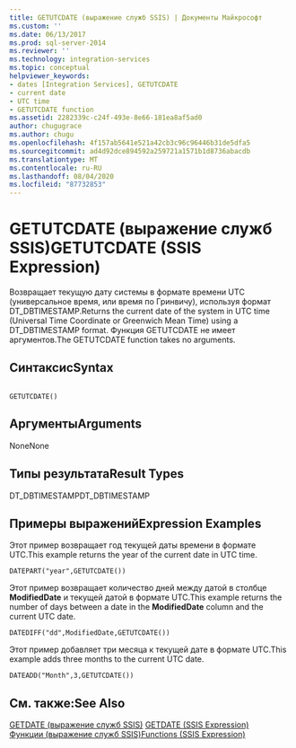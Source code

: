 ```yaml
---
title: GETUTCDATE (выражение служб SSIS) | Документы Майкрософт
ms.custom: ''
ms.date: 06/13/2017
ms.prod: sql-server-2014
ms.reviewer: ''
ms.technology: integration-services
ms.topic: conceptual
helpviewer_keywords:
- dates [Integration Services], GETUTCDATE
- current date
- UTC time
- GETUTCDATE function
ms.assetid: 2282339c-c24f-493e-8e66-181ea8af5ad0
author: chugugrace
ms.author: chugu
ms.openlocfilehash: 4f157ab5641e521a42cb3c96c96446b31de5dfa5
ms.sourcegitcommit: ad4d92dce894592a259721a1571b1d8736abacdb
ms.translationtype: MT
ms.contentlocale: ru-RU
ms.lasthandoff: 08/04/2020
ms.locfileid: "87732853"
---
```

# <a name="getutcdate-ssis-expression"></a><span data-ttu-id="154cb-102">GETUTCDATE (выражение служб SSIS)</span><span class="sxs-lookup"><span data-stu-id="154cb-102">GETUTCDATE (SSIS Expression)</span></span>
  <span data-ttu-id="154cb-103">Возвращает текущую дату системы в формате времени UTC (универсальное время, или время по Гринвичу), используя формат DT_DBTIMESTAMP.</span><span class="sxs-lookup"><span data-stu-id="154cb-103">Returns the current date of the system in UTC time (Universal Time Coordinate or Greenwich Mean Time) using a DT_DBTIMESTAMP format.</span></span> <span data-ttu-id="154cb-104">Функция GETUTCDATE не имеет аргументов.</span><span class="sxs-lookup"><span data-stu-id="154cb-104">The GETUTCDATE function takes no arguments.</span></span>  
  
## <a name="syntax"></a><span data-ttu-id="154cb-105">Синтаксис</span><span class="sxs-lookup"><span data-stu-id="154cb-105">Syntax</span></span>  
  
```  
  
GETUTCDATE()  
```  
  
## <a name="arguments"></a><span data-ttu-id="154cb-106">Аргументы</span><span class="sxs-lookup"><span data-stu-id="154cb-106">Arguments</span></span>  
 <span data-ttu-id="154cb-107">None</span><span class="sxs-lookup"><span data-stu-id="154cb-107">None</span></span>  
  
## <a name="result-types"></a><span data-ttu-id="154cb-108">Типы результата</span><span class="sxs-lookup"><span data-stu-id="154cb-108">Result Types</span></span>  
 <span data-ttu-id="154cb-109">DT_DBTIMESTAMP</span><span class="sxs-lookup"><span data-stu-id="154cb-109">DT_DBTIMESTAMP</span></span>  
  
## <a name="expression-examples"></a><span data-ttu-id="154cb-110">Примеры выражений</span><span class="sxs-lookup"><span data-stu-id="154cb-110">Expression Examples</span></span>  
 <span data-ttu-id="154cb-111">Этот пример возвращает год текущей даты времени в формате UTC.</span><span class="sxs-lookup"><span data-stu-id="154cb-111">This example returns the year of the current date in UTC time.</span></span>  
  
```  
DATEPART("year",GETUTCDATE())  
```  
  
 <span data-ttu-id="154cb-112">Этот пример возвращает количество дней между датой в столбце **ModifiedDate** и текущей датой в формате UTC.</span><span class="sxs-lookup"><span data-stu-id="154cb-112">This example returns the number of days between a date in the **ModifiedDate** column and the current UTC date.</span></span>  
  
```  
DATEDIFF("dd",ModifiedDate,GETUTCDATE())  
```  
  
 <span data-ttu-id="154cb-113">Этот пример добавляет три месяца к текущей дате в формате UTC.</span><span class="sxs-lookup"><span data-stu-id="154cb-113">This example adds three months to the current UTC date.</span></span>  
  
```  
DATEADD("Month",3,GETUTCDATE())  
```  
  
## <a name="see-also"></a><span data-ttu-id="154cb-114">См. также:</span><span class="sxs-lookup"><span data-stu-id="154cb-114">See Also</span></span>  
 <span data-ttu-id="154cb-115">[GETDATE (выражение служб SSIS)](getdate-ssis-expression.md) </span><span class="sxs-lookup"><span data-stu-id="154cb-115">[GETDATE &#40;SSIS Expression&#41;](getdate-ssis-expression.md) </span></span>  
 [<span data-ttu-id="154cb-116">Функции (выражение служб SSIS)</span><span class="sxs-lookup"><span data-stu-id="154cb-116">Functions &#40;SSIS Expression&#41;</span></span>](functions-ssis-expression.md)  
  
  
